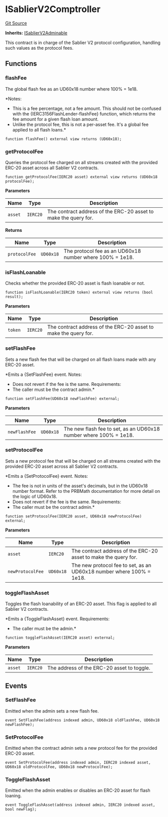 # ISablierV2Comptroller
[Git Source](https://github.com/sablierhq/v2-core/blob/8b6a851f4185bd5af0e89a0f6a6eb2fed069cd10/docs/contracts/v2/reference/core/interfaces)

**Inherits:**
[ISablierV2Adminable](/docs/contracts/v2/reference/core/interfaces/interface.ISablierV2Adminable.md)

This contract is in charge of the Sablier V2 protocol configuration, handling such values as the
protocol fees.


## Functions
### flashFee

The global flash fee as an UD60x18 number where 100% = 1e18.

*Notes:
- This is a fee percentage, not a fee amount. This should not be confused with the
{IERC3156FlashLender-flashFee} function, which returns the fee amount for a given flash loan amount.
- Unlike the protocol fee, this is not a per-asset fee. It's a global fee applied to all flash loans.*


```solidity
function flashFee() external view returns (UD60x18);
```

### getProtocolFee

Queries the protocol fee charged on all streams created with the provided ERC-20 asset across
all Sablier V2 contracts.


```solidity
function getProtocolFee(IERC20 asset) external view returns (UD60x18 protocolFee);
```
**Parameters**

|Name|Type|Description|
|----|----|-----------|
|`asset`|`IERC20`|The contract address of the ERC-20 asset to make the query for.|

**Returns**

|Name|Type|Description|
|----|----|-----------|
|`protocolFee`|`UD60x18`|The protocol fee as an UD60x18 number where 100% = 1e18.|


### isFlashLoanable

Checks whether the provided ERC-20 asset is flash loanable or not.


```solidity
function isFlashLoanable(IERC20 token) external view returns (bool result);
```
**Parameters**

|Name|Type|Description|
|----|----|-----------|
|`token`|`IERC20`|The contract address of the ERC-20 asset to make the query for.|


### setFlashFee

Sets a new flash fee that will be charged on all flash loans made with any ERC-20 asset.

*Emits a {SetFlashFee} event.
Notes:
- Does not revert if the fee is the same.
Requirements:
- The caller must be the contract admin.*


```solidity
function setFlashFee(UD60x18 newFlashFee) external;
```
**Parameters**

|Name|Type|Description|
|----|----|-----------|
|`newFlashFee`|`UD60x18`|The new flash fee to set, as an UD60x18 number where 100% = 1e18.|


### setProtocolFee

Sets a new protocol fee that will be charged on all streams created with the provided ERC-20 asset
across all Sablier V2 contracts.

*Emits a {SetProtocolFee} event.
Notes:
- The fee is not in units of the asset's decimals, but in the UD60x18 number format. Refer to the PRBMath
documentation for more detail on the logic of UD60x18.
- Does not revert if the fee is the same.
Requirements:
- The caller must be the contract admin.*


```solidity
function setProtocolFee(IERC20 asset, UD60x18 newProtocolFee) external;
```
**Parameters**

|Name|Type|Description|
|----|----|-----------|
|`asset`|`IERC20`|The contract address of the ERC-20 asset to make the query for.|
|`newProtocolFee`|`UD60x18`|The new protocol fee to set, as an UD60x18 number where 100% = 1e18.|


### toggleFlashAsset

Toggles the flash loanability of an ERC-20 asset. This flag is applied to all Sablier V2 contracts.

*Emits a {ToggleFlashAsset} event.
Requirements:
- The caller must be the admin.*


```solidity
function toggleFlashAsset(IERC20 asset) external;
```
**Parameters**

|Name|Type|Description|
|----|----|-----------|
|`asset`|`IERC20`|The address of the ERC-20 asset to toggle.|


## Events
### SetFlashFee
Emitted when the admin sets a new flash fee.


```solidity
event SetFlashFee(address indexed admin, UD60x18 oldFlashFee, UD60x18 newFlashFee);
```

### SetProtocolFee
Emitted when the contract admin sets a new protocol fee for the provided ERC-20 asset.


```solidity
event SetProtocolFee(address indexed admin, IERC20 indexed asset, UD60x18 oldProtocolFee, UD60x18 newProtocolFee);
```

### ToggleFlashAsset
Emitted when the admin enables or disables an ERC-20 asset for flash loaning.


```solidity
event ToggleFlashAsset(address indexed admin, IERC20 indexed asset, bool newFlag);
```


